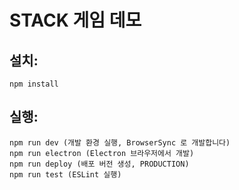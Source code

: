 # STACK 게임 데모

 
 
## 설치:


    npm install
    
    

## 실행:


    npm run dev (개발 환경 실행, BrowserSync 로 개발합니다)
    npm run electron (Electron 브라우저에서 개발)
    npm run deploy (배포 버전 생성, PRODUCTION)
    npm run test (ESLint 실행)
    
     
